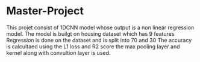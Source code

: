 # Master-Project
This projet consist of 1DCNN model whose output is a non linear regression model.
The model is builgt on housing dataset which has 9 features
Regression is done on the dataset and is split into 70 and 30
The accuracy is calcultaed using the L1 loss and R2 score
the max pooling layer and kernel along with convultion layer is used.
